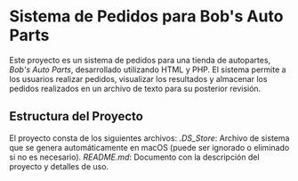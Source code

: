 # Sistema de Pedidos para Bob's Auto Parts
Este proyecto es un sistema de pedidos para una tienda de autopartes, *Bob's Auto Parts*, desarrollado utilizando HTML y PHP.
El sistema permite a los usuarios realizar pedidos, visualizar los resultados y almacenar los pedidos realizados en un
archivo de texto para su posterior revisión.

## Estructura del Proyecto
El proyecto consta de los siguientes archivos:
*.DS_Store*: Archivo de sistema que se genera automáticamente en macOS (puede ser ignorado o eliminado si no es necesario).
*README.md*: Documento con la descripción del proyecto y detalles de uso.
